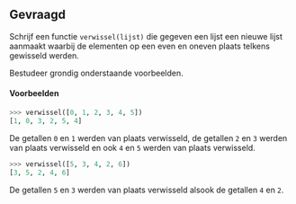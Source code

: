 ## Gevraagd

Schrijf een functie `verwissel(lijst)` die gegeven een lijst een nieuwe lijst aanmaakt waarbij de elementen op een even en oneven plaats telkens gewisseld werden.

Bestudeer grondig onderstaande voorbeelden.

#### Voorbeelden

```python
>>> verwissel([0, 1, 2, 3, 4, 5])
[1, 0, 3, 2, 5, 4]
```
De getallen `0` en `1` werden van plaats verwisseld, de getallen `2` en `3` werden van plaats verwisseld en ook `4` en `5` werden van plaats verwisseld.


```python
>>> verwissel([5, 3, 4, 2, 6])
[3, 5, 2, 4, 6]
```
De getallen `5` en `3` werden van plaats verwisseld alsook de getallen `4` en `2`.